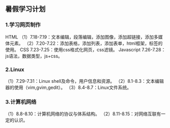 ## 暑假学习计划
### 1.学习网页制作
 HTML
（1）7.18-7.19：文本编辑，段落编辑，添加图像，添加超链接，添加多媒体元素。
（2）7.20-7.22：添加表格，添加列表，添加表单，html框架，<meta>标签的使用。
 CSS
     7.23-7.25：使用css格式化网页，css滤镜。
 Javascript
     7.26-7.28：js语法，数据类型，js+css。
### 2.Linux
（1）7.29-7.31：Linux shell及命令，用户信息和资源。
（2）8.1-8.3：文本编辑器的使用（vim,gvim,gedit）。
（3）8.4-8.7：Linux文件系统。
### 3.计算机网络
（1）8.8-8.10：计算机网络的协议与体系结构。
（2）8.11-8.15：对网络互联有一定的认识。
